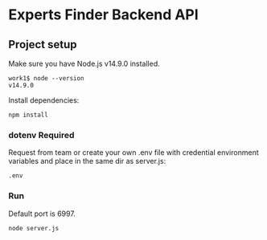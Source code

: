 # Experts Finder Backend API

## Project setup
Make sure you have Node.js v14.9.0 installed.
```
work1$ node --version
v14.9.0
```

Install dependencies:
```
npm install
```

### dotenv Required
Request from team or create your own .env file with credential environment variables and place in the same dir as server.js:
```
.env
```

### Run
Default port is 6997. 

```
node server.js
```
